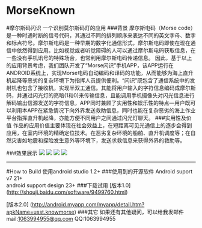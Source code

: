 # MorseKnown
#摩尔斯码闪识 一个识别莫尔斯码灯的应用
###背景
摩尔斯电码（Morse code）是一种时通时断的信号代码，其通过不同的排列顺序来表达不同的英文字母、数字和标点符号。摩尔斯电码是一种早期的数字化通信形式，摩尔斯电码即使在现在通信中依然得到应用。比如视觉或者听觉障碍的人可以通过摩尔斯电码获取信息，在一些没有手机讯号的特殊场合，也常利用摩尔斯电码传递信息。
因此，基于以上的应用背景考虑，我们团队开发了“Morse闪识”手机APP，该APP运行在ANDROID系统上，实现Morse电码自动编码和译码的功能，从而能够为海上直升机起降等恶劣的复杂环境下为指挥人员提供便利。“闪识”既包含了通信系统中的发射机也包含了接收机，实现半双工通信。其能将用户输入的字符信息编码成摩尔斯码，并通过闪光灯的亮暗(1和0)来传输信息，且能调用手机摄像头对闪光信息进行解码输出信源发送的字符信息，APP同时兼顾了实用性和娱乐性的特点—用户既可以利用本APP在紧急情况下向外界发送救助信息，同时也能在复杂恶劣的海上作业平台指挥直升机起降，亦能方便不同用户之间通过闪光灯聊天。
###实用性及价值
作品的应用价值主要体现在社会效益上，在短距离可见光通信上的逐步会得到应用，在室内环境的精确定位技术。在恶劣复杂环境的船舶、直升机调度等；在自然灾害如地震和探险发生意外等环境下，发送求救信息来获得外界的救助等。 

###效果展示
![](https://github.com/ivybao0628/MorseKnown/blob/master/Gif/Screenshot_2016-06-19-20-01-06_vectorized.png) 
![](https://github.com/ivybao0628/MorseKnown/blob/master/Gif/Screenshot_2016-06-19-20-01-19.jpeg)
![](https://github.com/ivybao0628/MorseKnown/blob/master/Gif/Screenshot_2016-06-19-20-01-30.jpeg)
![](https://github.com/ivybao0628/MorseKnown/blob/master/Gif/Screenshot_2016-06-19-20-01-45.jpeg)

___________________

#How to  Build
使用android studio 1.2+ 
###使用到的开源软件
Android  suport  v7 21+  
android  support design 23+
###下载试用
[版本1.0] (http://shouji.baidu.com/software/9499760.html)

[版本2.0] (http://android.myapp.com/myapp/detail.htm?apkName=usst.knowmorse)
###其它
如果还有其他疑问，可以给我发邮件
mail:1063994955@qq.com
QQ:1063994955
